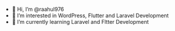 - 👋 Hi, I’m @raahul976
- 👀 I’m interested in WordPress, Flutter and Laravel Development
- 🌱 I’m currently learning Laravel and Fltter Development


<!---
raahul976/raahul976 is a ✨ special ✨ repository because its `README.md` (this file) appears on your GitHub profile.
You can click the Preview link to take a look at your changes.
--->
